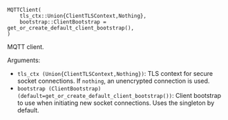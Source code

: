 ```
MQTTClient(
    tls_ctx::Union{ClientTLSContext,Nothing},
    bootstrap::ClientBootstrap = get_or_create_default_client_bootstrap(),
)
```

MQTT client.

Arguments:

  * `tls_ctx (Union{ClientTLSContext,Nothing})`: TLS context for secure socket connections. If `nothing`, an unencrypted connection is used.
  * `bootstrap (ClientBootstrap) (default=get_or_create_default_client_bootstrap())`: Client bootstrap to use when initiating new socket connections. Uses the singleton by default.
